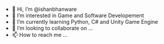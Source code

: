 - 👋 Hi, I’m @ishanbhanware
- 👀 I’m interested in Game and Software Developement 
- 🌱 I’m currently learning Python, C# and Unity Game Engine
- 💞️ I’m looking to collaborate on ...
- 📫 How to reach me ...

<!---
ishanbhanware/ishanbhanware is a ✨ special ✨ repository because its `README.md` (this file) appears on your GitHub profile.
You can click the Preview link to take a look at your changes.
--->
